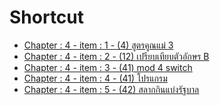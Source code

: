 # Shortcut

 - [Chapter : 4 - item : 1 - (4) สูตรคูณแม่ 3][no1]
 - [Chapter : 4 - item : 2 - (12) เปรียบเทียบตัวอักษร B][no2]
 - [Chapter : 4 - item : 3 - (41) mod 4 switch][no3]
 - [Chapter : 4 - item : 4 - (41) โปรแกรม][no4]
 - [Chapter : 4 - item : 5 - (42) สลากกินแบ่งรัฐบาล][no5]


[no1]: ./01.md
[no2]: ./02.md
[no3]: ./03.md
[no4]: ./04.md
[no5]: ./05.md